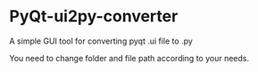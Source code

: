 # PyQt-ui2py-converter
A simple GUI tool for converting pyqt .ui file to .py

You need to change folder and file path according to your needs.
